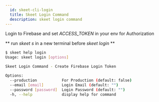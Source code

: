 ```yaml
---
  id: skeet-cli-login
  title: Skeet Login Command
  description: skeet login command
---
```


Login to Firebase and set _ACCESS_TOKEN_ in your env for Authorization

** run _skeet s_ in a new terminal before _skeet login_ **

```bash
$ skeet help login
Usage: skeet login [options]

Skeet Login Command - Create Firebase Login Token

Options:
  --production           For Production (default: false)
  --email [email]        Login Email (default: "")
  --password [password]  Login Password (default: "")
  -h, --help             display help for command
```
